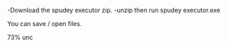-Download the spudey executor zip. 
-unzip then run spudey executor.exe

You can save / open files. 

73% unc 
